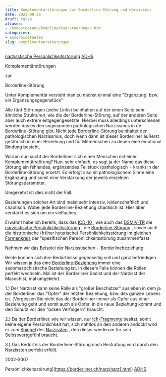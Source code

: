 ```yaml
---
title: Komplementärstörungen zur Borderline-Störung und Narzissmus
date: 2023-08-26
draft: false
aliases:
- /kompstoerung/komplimentaerstoerungen.htm
categories:
- komorbiditaeten
slug: komplimentaerstoerungen
---
```





[narzisstische
Persönlichkeitsstörung](https://borderliner.ch/narz/narz1.html) [ADHS](https://borderliner.ch/ads/neu_ads.htm)

Komplementärstörungen

zur

Borderline-Störung

Unter Komplementär versteht man zu
nächst einmal eine "Ergänzung, bzw. ein Ergänzungsgegenstück"

Alle fünf Störungen (siehe
Links) beinhalten auf der einen Seite sehr ähnliche Strukturen, wie die der
Borderline-Störung, auf der anderen Seite aber auch extrem entgegengesetzte.
Hierbei muss allerdings unterschieden werden das es den sogenannten
pathologischen Narzissmus in de Borderline-Störung gibt. Nicht jede [Borderline-Störung](https://borderliner.ch/bord/bord1/bord1.html) beinhaltet den pathologischen Narzissmus, doch wenn dann ist
dieser Borderliner äußerst gefährlich in einer Beziehung und für Mitmenschen
zu denen eine emotional Bindung besteht.

Warum nun sucht der
Borderliner sich einen Menschen mit einer Komplementärstörung?   Nun, sehr einfach, es sagt ja der Name das diese Störung ein fehlendes, ergänzendes
Teilstück (pathologisch = krank) in der Borderline-Störung ersetzt. Es erfolgt also im
pathologischem Sinne eine Ergänzung und somit eine Verstärkung der
jeweils einzelnen Störungsparameter.

Umgekehrt ist dies nicht der
Fall.

Beziehungen solcher Art sind meist
sehr intensiv, leidenschaftlich und chaotisch. Wobei jede Borderline-Beziehung chaotisch ist. Hier aber verstärkt es sich um ein
vielfaches.

Erwähnt habe ich
bereits, dass das [ICD-10](../definition/icd10.htm) , wie auch das [DSMIV-TR](../definition/dsm.htm) die [narzisstische Persönlichkeitsstörung](../narz/narz1.html) , die [Borderline-Störung](../bord/bord1/bord1.html) , sowie auch die [histrionische](../histrio/narz1/narz_f60_4.html) (früher hyterische) Persönlichkeitsstörung im gleichen [Formenkreis](https://borderliner.ch/bord/borderlinespektrum_mit.htm) der
"spezifischen Persönlichkeitsstörung zusammenfasst.

Nehmen wir das Beispiel der
Narzisstischen
-  Borderlinebeziehung.

Beide können sich ihre Bedürfnisse
gegenseitig voll und ganz befriedigen. Wir wissen ja das eine [Borderline-Beziehung](https://borderliner.ch/beziehung/beziehung.htm) immer eine sadomasochistische Beziehung ist. In diesem Falle
können die Rollen perfekt wechseln. Mal ist der Borderliner Sadist und der
Narzisst der Masochist, mal umgekehrt.

1.) Der Narzisst kann seine Rolle als "großer Beschützer" ausleben in
dem ja der Borderliner das "Opfer" der letzten Beziehung, bzw. des
ganzen Lebens ist. (Vergessen Sie nicht das der Borderliner immer als Opfer aus
einer Beziehung geht und somit auch als Opfer, in die neue Beziehung kommt und
den Schutz vor den "bösen Verfolgern" braucht.

2.) Da der Borderliner, wie wir wissen, nur [Ich-Fragmente](https://borderliner.ch/ich/psychodynamisches_modell-borderline.htm) besitzt, somit keine
eigene Persönlichkeit hat, sich nahtlos an den anderen andockt wird er zum [Spiegel](https://borderliner.ch/narz/narzissmus/narz_1.htm) des [Narzissten](https://borderliner.ch/narz/narz1.html) , den dieser wiederum für sein Selbstwertgefühl braucht.

3.) Das Bedürfnis der Borderliner-Störung nach Bestrafung wird durch den Narzissten perfekt erfüllt.

2002-2007

Persönlichkeitsstörung](https://borderliner.ch/narz/narz1.html) [ADHS](../ads/ads.html)

